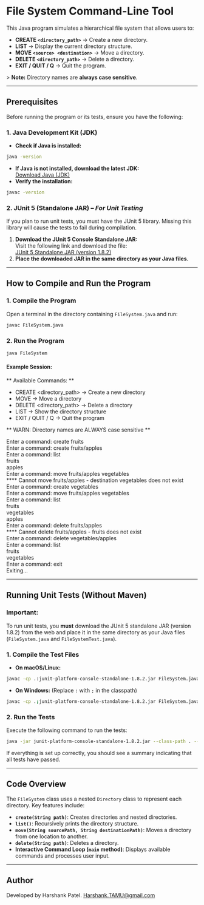 # File System Command-Line Tool

This Java program simulates a hierarchical file system that allows users to:

- **CREATE `<directory_path>`** → Create a new directory.
- **LIST** → Display the current directory structure.
- **MOVE `<source> <destination>`** → Move a directory.
- **DELETE `<directory_path>`** → Delete a directory.
- **EXIT / QUIT / Q** → Quit the program.

&gt; **Note:** Directory names are **always case sensitive**.

---

## Prerequisites

Before running the program or its tests, ensure you have the following:

### 1. Java Development Kit (JDK)
- **Check if Java is installed:**
```sh
java -version
```
- **If Java is not installed, download the latest JDK:**  
  [Download Java (JDK)](https://www.oracle.com/java/technologies/javase-downloads.html)
- **Verify the installation:**
```sh
javac -version
```

### 2. JUnit 5 (Standalone JAR) – *For Unit Testing*
If you plan to run unit tests, you must have the JUnit 5 library. Missing this library will cause the tests to fail during compilation.

1. **Download the JUnit 5 Console Standalone JAR:**  
   Visit the following link and download the file:  
   [JUnit 5 Standalone JAR (version 1.8.2)](https://repo1.maven.org/maven2/org/junit/platform/junit-platform-console-standalone/1.8.2/junit-platform-console-standalone-1.8.2.jar)
2. **Place the downloaded JAR in the same directory as your Java files.**

---

## How to Compile and Run the Program

### 1. Compile the Program
Open a terminal in the directory containing `FileSystem.java` and run:
```sh
javac FileSystem.java
```

### 2. Run the Program
```sh
java FileSystem
```

#### Example Session:
** Available Commands: **  
 * CREATE <directory_path>  -> Create a new directory  
 * MOVE <source> <destination>  -> Move a directory  
 * DELETE <directory_path>  -> Delete a directory  
 * LIST  -> Show the directory structure  
 * EXIT / QUIT / Q  -> Quit the program  

 ** WARN: Directory names are ALWAYS case sensitive **  

Enter a command: create fruits  
Enter a command: create fruits/apples  
Enter a command: list  
  fruits  
    apples  
Enter a command: move fruits/apples vegetables  
 **** Cannot move fruits/apples - destination vegetables does not exist  
Enter a command: create vegetables  
Enter a command: move fruits/apples vegetables  
Enter a command: list  
  fruits  
  vegetables  
    apples  
Enter a command: delete fruits/apples  
 **** Cannot delete fruits/apples - fruits does not exist  
Enter a command: delete vegetables/apples  
Enter a command: list  
  fruits  
  vegetables  
Enter a command: exit  
Exiting...

---

## Running Unit Tests (Without Maven)

### **Important:**  
To run unit tests, you **must** download the JUnit 5 standalone JAR (version 1.8.2) from the web and place it in the same directory as your Java files (`FileSystem.java` and `FileSystemTest.java`).

### 1. Compile the Test Files

- **On macOS/Linux:**
```sh
javac -cp .:junit-platform-console-standalone-1.8.2.jar FileSystem.java FileSystemTest.java
```
- **On Windows:** (Replace `:` with `;` in the classpath)
```sh
javac -cp .;junit-platform-console-standalone-1.8.2.jar FileSystem.java FileSystemTest.java
```

### 2. Run the Tests

Execute the following command to run the tests:
```sh
java -jar junit-platform-console-standalone-1.8.2.jar --class-path . --scan-classpath
```

If everything is set up correctly, you should see a summary indicating that all tests have passed.

---

## Code Overview

The `FileSystem` class uses a nested `Directory` class to represent each directory. Key features include:

- **`create(String path)`**: Creates directories and nested directories.
- **`list()`**: Recursively prints the directory structure.
- **`move(String sourcePath, String destinationPath)`**: Moves a directory from one location to another.
- **`delete(String path)`**: Deletes a directory.
- **Interactive Command Loop (`main` method)**: Displays available commands and processes user input.

---

## Author

Developed by Harshank Patel.
Harshank.TAMU@gmail.com